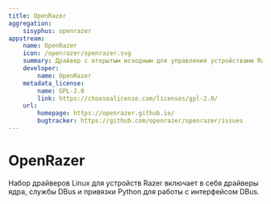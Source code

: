 ```yaml
---
title: OpenRazer
aggregation:
    sisyphus: openrazer
appstream:
    name: OpenRazer
    icon: /openrazer/openrazer.svg
    summary: Драйвер с открытым исходным для управления устройствами Razer
    developer:
        name: OpenRazer
    metadata_license:
        name: GPL-2.0
        link: https://choosealicense.com/licenses/gpl-2.0/
    url:
        homepage: https://openrazer.github.io/
        bugtracker: https://github.com/openrazer/openrazer/issues
---
```


# OpenRazer

Набор драйверов Linux для устройств Razer включает в себя драйверы ядра, службы DBus и привязки Python для работы с интерфейсом DBus.

<!--@include: @apps/_parts/install/content-repo.md-->
